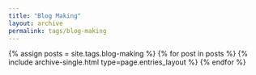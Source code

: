 ```yaml
---
title: "Blog Making"
layout: archive
permalink: tags/blog-making
---
```


{% assign posts = site.tags.blog-making %}
{% for post in posts %} {% include archive-single.html type=page.entries_layout %} {% endfor %}